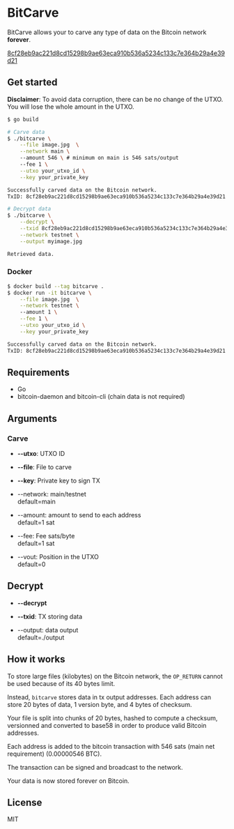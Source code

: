 # BitCarve
BitCarve allows your to carve any type of data on the Bitcoin network **forever**.

[8cf28eb9ac221d8cd15298b9ae63eca910b536a5234c133c7e364b29a4e39d21](https://www.blockchain.com/btc/tx/8cf28eb9ac221d8cd15298b9ae63eca910b536a5234c133c7e364b29a4e39d21)
## Get started

**Disclaimer**: To avoid data corruption, there can be no change of the UTXO. You will lose the whole amount in the UTXO.  

```bash
$ go build

# Carve data
$ ./bitcarve \
    --file image.jpg  \
    --network main \ 
    --amount 546 \ # minimum on main is 546 sats/output
    --fee 1 \
    --utxo your_utxo_id \
    --key your_private_key

Successfully carved data on the Bitcoin network.
TxID: 8cf28eb9ac221d8cd15298b9ae63eca910b536a5234c133c7e364b29a4e39d21

# Decrypt data
$ ./bitcarve \
    --decrypt \
    --txid 8cf28eb9ac221d8cd15298b9ae63eca910b536a5234c133c7e364b29a4e39d21 \
    --network testnet \
    --output myimage.jpg

Retrieved data.
```

### Docker

```bash
$ docker build --tag bitcarve .
$ docker run -it bitcarve \
    --file image.jpg  \
    --network testnet \ 
    --amount 1 \
    --fee 1 \
    --utxo your_utxo_id \
    --key your_private_key

Successfully carved data on the Bitcoin network.
TxID: 8cf28eb9ac221d8cd15298b9ae63eca910b536a5234c133c7e364b29a4e39d21
```

## Requirements
* Go
* bitcoin-daemon and bitcoin-cli (chain data is not required)

## Arguments
### Carve
* **--utxo**: UTXO ID  

* **--file**: File to carve

* **--key**: Private key to sign TX

* --network: main/testnet  
    default=main

* --amount: amount to send to each address  
    default=1 sat

* --fee: Fee sats/byte  
    default=1 sat


* --vout: Position in the UTXO  
    default=0


## Decrypt
* **--decrypt**  

* **--txid**: TX storing data  

* --output: data output  
    default=./output

## How it works

To store large files (kilobytes) on the Bitcoin network, the `OP_RETURN` cannot be used because of its 40 bytes limit.

Instead, `bitcarve` stores data in tx output addresses. Each address can store 20 bytes of data, 1 version byte, and 4 bytes of checksum.   

Your file is split into chunks of 20 bytes, hashed to compute a checksum, versionned and converted to base58 in order to produce valid Bitcoin addresses.

Each address is added to the bitcoin transaction with 546 sats (main net requirement) (0.00000546 BTC).

The transaction can be signed and broadcast to the network.

Your data is now stored forever on Bitcoin.

## License

MIT